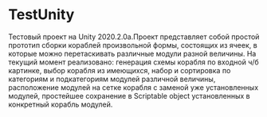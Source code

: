 # TestUnity

Тестовый проект на Unity 2020.2.0a.Проект представляет собой простой прототип сборки кораблей произвольной формы, состоящих из ячеек, в которые можно перетаскивать различные модули разной величины.
На текущий момент реализовано: генерация схемы корабля по входной ч/б картинке, выбор корабля из имеющихся, набор и сортировка по категориям и подкатегориям модулей различной величины, расположение модулей на сетке корабля с заменой уже установленных модулей, простейшее сохранение в Scriptable object установленных в конкретный корабль модулей.
